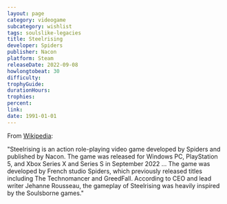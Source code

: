 ```yaml
---
layout: page
category: videogame
subcategory: wishlist
tags: soulslike-legacies
title: Steelrising
developer: Spiders
publisher: Nacon
platform: Steam
releaseDate: 2022-09-08
howlongtobeat: 30
difficulty:
trophyGuide:
durationHours:
trophies:
percent:
link:
date: 1991-01-01
---
```


From [Wikipedia](https://en.wikipedia.org/wiki/Steelrising):

"Steelrising is an action role-playing video game developed by Spiders and published by Nacon. The game was released for Windows PC, PlayStation 5, and Xbox Series X and Series S in September 2022 ... The game was developed by French studio Spiders, which previously released titles including The Technomancer and GreedFall. According to CEO and lead writer Jehanne Rousseau, the gameplay of Steelrising was heavily inspired by the Soulsborne games."
